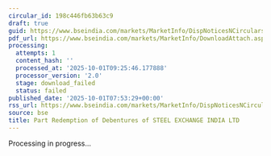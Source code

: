 ```yaml
---
circular_id: 198c446fb63b63c9
draft: true
guid: https://www.bseindia.com/markets/MarketInfo/DispNoticesNCirculars.aspx?Noticeid={6986A46B-2844-423B-9BE1-445FF4D4AFF6}&noticeno=20251001-9&dt=10/01/2025&icount=9&totcount=18&flag=0
pdf_url: https://www.bseindia.com/markets/MarketInfo/DownloadAttach.aspx?id=20251001-9&attachedId=
processing:
  attempts: 1
  content_hash: ''
  processed_at: '2025-10-01T09:25:46.177888'
  processor_version: '2.0'
  stage: download_failed
  status: failed
published_date: '2025-10-01T07:53:29+00:00'
rss_url: https://www.bseindia.com/markets/MarketInfo/DispNoticesNCirculars.aspx?Noticeid={6986A46B-2844-423B-9BE1-445FF4D4AFF6}&noticeno=20251001-9&dt=10/01/2025&icount=9&totcount=18&flag=0
source: bse
title: Part Redemption of Debentures of STEEL EXCHANGE INDIA LTD
---
```


Processing in progress...